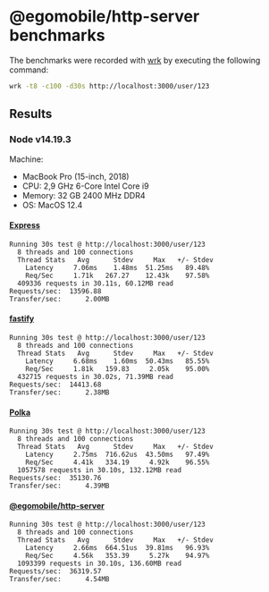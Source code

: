 # @egomobile/http-server benchmarks

The benchmarks were recorded with [wrk](https://github.com/wg/wrk) by executing the following command:

```bash
wrk -t8 -c100 -d30s http://localhost:3000/user/123
```

## Results

### Node v14.19.3

Machine:

- MacBook Pro (15-inch, 2018)
- CPU: 2,9 GHz 6-Core Intel Core i9
- Memory: 32 GB 2400 MHz DDR4
- OS: MacOS 12.4

#### [Express](https://expressjs.com/)

```
Running 30s test @ http://localhost:3000/user/123
  8 threads and 100 connections
  Thread Stats   Avg      Stdev     Max   +/- Stdev
    Latency     7.06ms    1.48ms  51.25ms   89.48%
    Req/Sec     1.71k   267.27    12.43k    97.58%
  409336 requests in 30.11s, 60.12MB read
Requests/sec:  13596.88
Transfer/sec:      2.00MB
```

#### [fastify](https://github.com/fastify/fastify)

```
Running 30s test @ http://localhost:3000/user/123
  8 threads and 100 connections
  Thread Stats   Avg      Stdev     Max   +/- Stdev
    Latency     6.68ms    1.60ms  50.43ms   85.55%
    Req/Sec     1.81k   159.83     2.05k    95.00%
  432715 requests in 30.02s, 71.39MB read
Requests/sec:  14413.68
Transfer/sec:      2.38MB
```

#### [Polka](https://github.com/lukeed/polka)

```
Running 30s test @ http://localhost:3000/user/123
  8 threads and 100 connections
  Thread Stats   Avg      Stdev     Max   +/- Stdev
    Latency     2.75ms  716.62us  43.50ms   97.49%
    Req/Sec     4.41k   334.19     4.92k    96.55%
  1057578 requests in 30.10s, 132.12MB read
Requests/sec:  35130.76
Transfer/sec:      4.39MB
```

#### [@egomobile/http-server](https://github.com/egomobile/node-http-server)

```
Running 30s test @ http://localhost:3000/user/123
  8 threads and 100 connections
  Thread Stats   Avg      Stdev     Max   +/- Stdev
    Latency     2.66ms  664.51us  39.81ms   96.93%
    Req/Sec     4.56k   353.39     5.27k    94.97%
  1093399 requests in 30.10s, 136.60MB read
Requests/sec:  36319.57
Transfer/sec:      4.54MB
```
